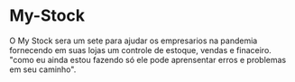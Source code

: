 # My-Stock

O My Stock sera um sete para ajudar os empresarios na pandemia fornecendo em suas lojas um controle de estoque, vendas e finaceiro.
"como eu ainda estou fazendo só ele pode aprensentar erros e problemas em seu caminho".
